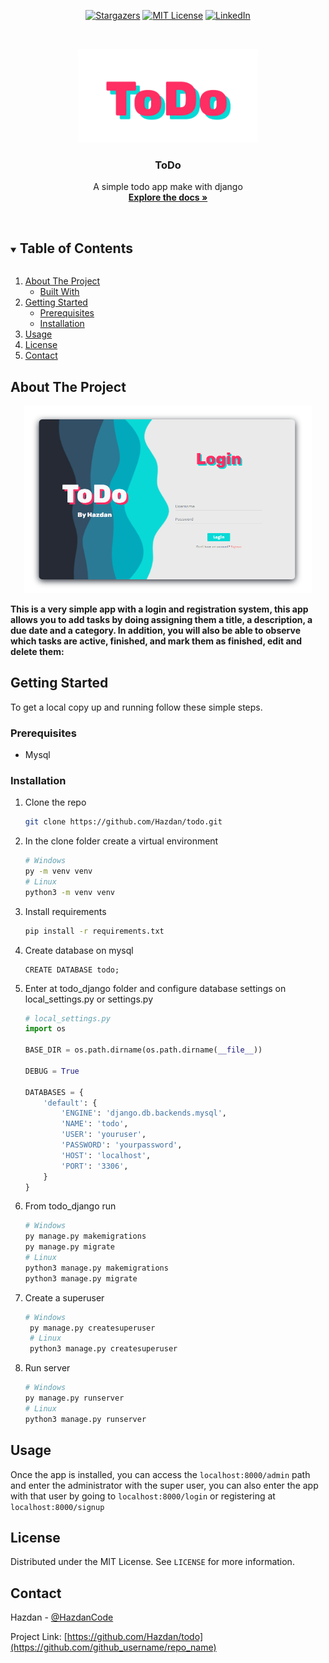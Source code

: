 <center>

[![Stargazers][stars-shield]][stars-url]
[![MIT License][license-shield]][license-url]
[![LinkedIn][linkedin-shield]][linkedin-url]

</center>

<!-- PROJECT LOGO -->
<br />
<p align="center">
  <a href="https://github.com/Hazdan/todo">
    <img src="./todo_django/todo/static/images/Logo.png" alt="Logo" height="150">
  </a>

  <h3 align="center">ToDo</h3>

  <p align="center">
    A simple todo app make with django
    <br />
    <a href="https://github.com/Hazdan/todo"><strong>Explore the docs »</strong></a>
    <br />
    <br />
  </p>
</p>



<!-- TABLE OF CONTENTS -->
<details open="open">
  <summary><h2 style="display: inline-block">Table of Contents</h2></summary>
  <ol>
    <li>
      <a href="#about-the-project">About The Project</a>
      <ul>
        <li><a href="#built-with">Built With</a></li>
      </ul>
    </li>
    <li>
      <a href="#getting-started">Getting Started</a>
      <ul>
        <li><a href="#prerequisites">Prerequisites</a></li>
        <li><a href="#installation">Installation</a></li>
      </ul>
    </li>
    <li><a href="#usage">Usage</a></li>
    <li><a href="#license">License</a></li>
    <li><a href="#contact">Contact</a></li>
  </ol>
</details>



<!-- ABOUT THE PROJECT -->
## About The Project

<center>
<img src="./todo_django/todo/static/images/screen.png" alt="Logo" height="300">

</center>

**This is a very simple app with a login and registration system, this app allows you to add tasks by doing assigning them a title, a description, a due date and a category.
In addition, you will also be able to observe which tasks are active, finished, and mark them as finished, edit and delete them:**



<!-- GETTING STARTED -->
## Getting Started

To get a local copy up and running follow these simple steps.

### Prerequisites
* Mysql

### Installation

1. Clone the repo
   ```sh
   git clone https://github.com/Hazdan/todo.git
   ```
2. In the clone folder create a virtual environment

   ```sh
   # Windows
   py -m venv venv
   # Linux
   python3 -m venv venv
   ```
3. Install requirements

    ```sh
   pip install -r requirements.txt
   ```
4. Create database on mysql
    ```mysql
    CREATE DATABASE todo;
    ```
5. Enter at todo_django folder and configure database settings on local_settings.py or settings.py
    ```py
    # local_settings.py
   import os

    BASE_DIR = os.path.dirname(os.path.dirname(__file__))

    DEBUG = True

    DATABASES = {
        'default': {
            'ENGINE': 'django.db.backends.mysql',
            'NAME': 'todo',
            'USER': 'youruser',
            'PASSWORD': 'yourpassword',
            'HOST': 'localhost',
            'PORT': '3306',
        }
    }
   ```
6. From todo_django run
    ```sh
    # Windows
    py manage.py makemigrations
    py manage.py migrate
    # Linux
    python3 manage.py makemigrations
    python3 manage.py migrate
    ```
7. Create a superuser
   ```sh
   # Windows
    py manage.py createsuperuser
    # Linux
    python3 manage.py createsuperuser
    ```
8. Run server
    ```sh
   # Windows
    py manage.py runserver
    # Linux
    python3 manage.py runserver
    ```

<!-- USAGE EXAMPLES -->
## Usage

Once the app is installed, you can access the `localhost:8000/admin` path and enter the administrator with the super user, you can also enter the app with that user by going to `localhost:8000/login` or registering at `localhost:8000/signup`


<!-- LICENSE -->
## License

Distributed under the MIT License. See `LICENSE` for more information.



<!-- CONTACT -->
## Contact

Hazdan - [@HazdanCode](https://twitter.com/HazdanCode)

Project Link: [https://github.com/Hazdan/todo](https://github.com/github_username/repo_name)


[stars-shield]: https://img.shields.io/github/stars/Hazdan/todo.svg?style=for-the-badge
[stars-url]: https://github.com/Hazdan/todo/stargazers
[license-shield]: https://img.shields.io/github/license/github_username/repo.svg?style=for-the-badge
[license-url]: https://github.com/Hazdan/todo/blob/main/LICENCE
[linkedin-shield]: https://img.shields.io/badge/-LinkedIn-black.svg?style=for-the-badge&logo=linkedin&colorB=555
[linkedin-url]: https://linkedin.com/in/github_username
